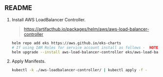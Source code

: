 ## README

1. Install AWS LoadBalancer Controller.

    > https://artifacthub.io/packages/helm/aws/aws-load-balancer-controller

    ```sh
    helm repo add eks https://aws.github.io/eks-charts
    # If using IAM Roles for service account install as follows -  NOTE: you need to specify both of the chart values `serviceAccount.create=false` and `serviceAccount.name=aws-load-balancer-controller`
    helm upgrade --install aws-load-balancer-controller eks/aws-load-balancer-controller --set clusterName=my-cluster -n kube-system --set serviceAccount.create=false --set serviceAccount.name=aws-load-balancer-controller
    ```


2. Apply Manifests.

    ```sh
    kubectl -k ./aws-loadbalancer-controller/ | kubectl apply -f -
    ```
